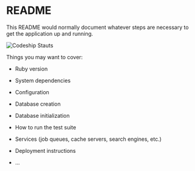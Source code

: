 # README

This README would normally document whatever steps are necessary to get the
application up and running.

![Codeship Stauts](https://app.codeship.com/projects/0db87140-1aa7-0137-37ff-36c8b1337fcc/status?branch=master)

Things you may want to cover:

* Ruby version

* System dependencies

* Configuration

* Database creation

* Database initialization

* How to run the test suite

* Services (job queues, cache servers, search engines, etc.)

* Deployment instructions

* ...
